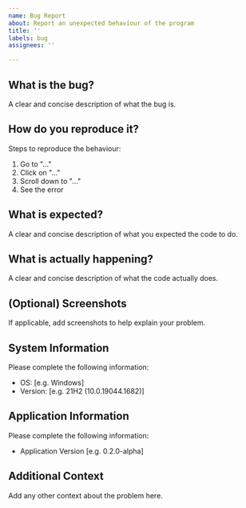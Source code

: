 ```yaml
---
name: Bug Report
about: Report an unexpected behaviour of the program
title: ''
labels: bug
assignees: ''

---
```


## What is the bug?
A clear and concise description of what the bug is.

## How do you reproduce it?
Steps to reproduce the behaviour:
1. Go to "..."
2. Click on "..."
3. Scroll down to "..."
4. See the error

## What is expected?
A clear and concise description of what you expected the code to do.

## What is actually happening?
A clear and concise description of what the code actually does.

## (Optional) Screenshots
If applicable, add screenshots to help explain your problem.

## System Information
Please complete the following information:
 - OS: [e.g. Windows]
 - Version: [e.g. 21H2 (10.0.19044.1682)]

## Application Information
Please complete the following information:
 - Application Version [e.g. 0.2.0-alpha]

## Additional Context
Add any other context about the problem here.
